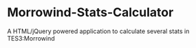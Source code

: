 # Morrowind-Stats-Calculator
A HTML/jQuery powered application to calculate several stats in TES3:Morrowind
